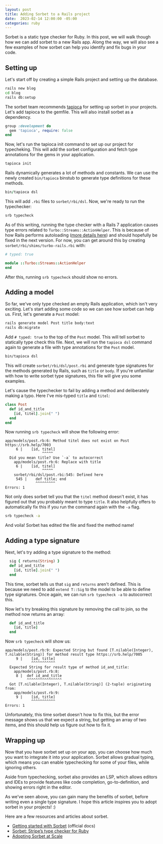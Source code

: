 ```yaml
---
layout: post
title: Adding Sorbet to a Rails project
date:  2023-02-14 12:00:00 -05:00
categories: ruby
---
```


Sorbet is a static type checker for Ruby.
In this post,
we will walk though
how we can add sorbet to a new Rails app.
Along the way,
we will also see a few examples of
how sorbet can help you
identify and fix bugs in your code.

## Setting up

Let's start off
by creating a simple Rails project
and setting up the database.

```bash
rails new blog
cd blog
rails db:setup
```

The sorbet team recommends
[tapioca](https://github.com/Shopify/tapioca)
for setting up sorbet in your projects.
Let's add tapioca to the gemfile.
This will also install sorbet as a dependency.

```ruby
group :development do
  gem 'tapioca', require: false
end
````

Now, let's run the tapioca init command
to set up our project for typecheking.
This will add the sorbet configuration
and fetch type annotations
for the gems in your application.

```ruby
tapioca init
```

Rails dynamically generates
a lot of methods and constants.
We can use the newly created `bin/tapioca` binstub
to generate type definitions for these methods.

```ruby
bin/tapioca dsl
```

This will add `.rbi` files
to `sorbet/rbi/dsl`.
Now, we're ready to run the typechecker:

```ruby
srb typecheck
```

As of this writing,
running the type checker
with a Rails 7 application causes type errors
related to `Turbo::Streams::ActionHelper`.
This is because of how Rails performs autoloading
([more details here](https://github.com/Shopify/tapioca/issues/671#issuecomment-1001048417))
and should hopefully be fixed in the next version.
For now, you can get around this
by creating `sorbet/rbi/shims/turbo-rails.rbi` with:

```ruby
# typed: true

module ::Turbo::Streams::ActionHelper
end
```

After this,
running `srb typecheck`
should show no errors.

## Adding a model

So far,
we've only type checked
an empty Rails application,
which isn't very exciting.
Let's start adding some code
so we can see how sorbet can help us.
First, let's generate a `Post` model:

```bash
rails generate model Post title body:text
rails db:migrate
```

Add `# typed: true` to the top of the `Post` model.
This will tell sorbet to statically type check this file.
Next, we will run the `tapioca dsl` command again
to generate a file with
type annotations for the `Post` model.

```bash
bin/tapioca dsl
```

This will create `sorbet/rbi/dsl/post.rbi`
and generate type signatures
for the methods generated by Rails,
such as `title` or `body`.
If you're unfamiliar with how to write sorbet type signatures,
this file will give you some examples.

Let's cause the typechecker to fail
by adding a method and deliberately making a typo.
Here I've mis-typed `title` and `titel`:

```ruby
class Post
  def id_and_title
    [id, titel].join(" ")
  end
end
```

Now running `srb typecheck` will show the following error:

```
app/models/post.rb:6: Method titel does not exist on Post https://srb.help/7003
     6 |    [id, titel]
                 ^^^^^
  Did you mean title? Use `-a` to autocorrect
    app/models/post.rb:6: Replace with title
     6 |    [id, titel]
                 ^^^^^
    sorbet/rbi/dsl/post.rbi:545: Defined here
     545 |    def title; end
              ^^^^^^^^^
Errors: 1
```

Not only does sorbet tell you
that the `titel` method doesn't exist,
it has figured out
that you probably meant to type `title`.
It also helpfully offers to automatically fix this
if you run the command again with the `-a` flag.

```bash
srb typecheck -a
```

And voila!
Sorbet has edited the file
and fixed the method name!

## Adding a type signature

Next, let's try adding a type signature to the method:

```ruby
  sig { returns(String) }
  def id_and_title
    [id, title].join(" ")
  end
```

This time,
sorbet tells us that `sig` and `returns` aren't defined.
This is because we need to add `extend T::Sig` to the model
to be able to define type signatures.
Once again, we can run `srb typecheck -a` to autocorrect this.

Now let's try breaking this signature
by removing the call to join,
so the method now returns an array:

```ruby
  def id_and_title
    [id, title]
  end
```

Now `srb typecheck` will show us:

```
app/models/post.rb:9: Expected String but found [T.nilable(Integer), T.nilable(String)] for method result type https://srb.help/7005
     9 |    [id, title]
            ^^^^^^^^^^^
  Expected String for result type of method id_and_title:
    app/models/post.rb:8:
     8 |  def id_and_title
          ^^^^^^^^^^^^^^^^
  Got [T.nilable(Integer), T.nilable(String)] (2-tuple) originating from:
    app/models/post.rb:9:
     9 |    [id, title]
            ^^^^^^^^^^^
Errors: 1
```

Unfortunately, this time
sorbet doesn't how to fix this,
but the error message shows us
that we expect a string,
but getting an array of two items,
and this should  help us
figure out how to fix it.

## Wrapping up

Now that you have sorbet set up on your app,
you can choose
how much you want to integrate it into your application.
Sorbet allows gradual typing,
which means you can enable typechecking
for some of your files,
while ignoring others.

Aside from typechecking,
sorbet also provides an LSP,
which allows editors and IDEs
to provide features like
code completion,
go-to-definition,
and showing errors right in the editor.

As we've seen above,
you can gain many the benefits of sorbet,
before writing even a single type signature.
I hope this article inspires you
to adopt sorbet in your projects! :)

Here are a few resources and articles about sorbet.

- [Getting started with Sorbet](https://sorbet.org/docs/overview) (official docs)
- [Sorbet: Stripe’s type checker for Ruby](https://stripe.com/blog/sorbet-stripes-type-checker-for-ruby)
- [Adopting Sorbet at Scale](https://shopify.engineering/adopting-sorbet)
